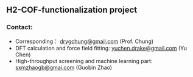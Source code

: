## H2-COF-functionalization project

### Contact:
- Corresponding： drygchung@gmail.com (Prof. Chung)
- DFT calculation and force field fitting: yuchen.drake@gmail.com (Yu Chen)
- High-throughput screening and machine learning part: sxmzhaogb@gmai.com (Guobin Zhao)
